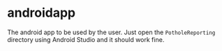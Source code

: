 # androidapp

The android app to be used by the user. Just open the `PotholeReporting` directory using Android Studio and it should work fine.